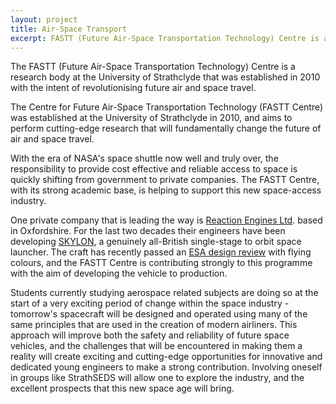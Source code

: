 ```yaml
---
layout: project
title: Air-Space Transport
excerpt: FASTT (Future Air-Space Transportation Technology) Centre is a research body established with the intent of revolutionising future air and space travel.
---
```


The FASTT (Future Air-Space Transportation Technology) Centre is a research body at the University of Strathclyde that was established in 2010 with the intent of revolutionising future air and space travel.

The Centre for Future Air-Space Transportation Technology (FASTT Centre) was established at the University of Strathclyde in 2010, and aims to perform cutting-edge research that will fundamentally change the future of air and space travel.

With the era of NASA's space shuttle now well and truly over, the responsibility to provide cost effective and reliable access to space is quickly shifting from government to private companies. The FASTT Centre, with its strong academic base, is helping to support this new space-access industry.

One private company that is leading the way is [Reaction Engines Ltd][1]. based in Oxfordshire.  For the last two decades their engineers have been developing [SKYLON][2], a genuinely all-British single-stage to orbit space launcher. The craft has recently passed an [ESA design review][3] with flying colours, and the FASTT Centre is contributing strongly to this programme with the aim of developing the vehicle to production.

Students currently studying aerospace related subjects are doing so at the start of a very exciting period of change within the space industry - tomorrow's spacecraft will be designed and operated using many of the same principles that are used in the creation of modern airliners. This approach will improve both the safety and reliability of future space vehicles, and the challenges that will be encountered in making them a reality will create exciting and cutting-edge opportunities for innovative and dedicated young engineers to make a strong contribution. Involving oneself in groups like StrathSEDS will allow one to explore the industry, and the excellent prospects that this new space age will bring.

[1]: http://www.reactionengines.co.uk/
[2]: http://www.reactionengines.co.uk/skylon.html
[3]: http://www.bis.gov.uk/assets/bispartners/ukspaceagency/docs/skylon-assessment-report-pub.pdf